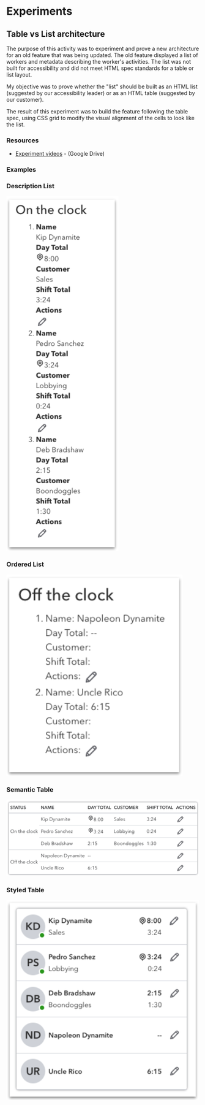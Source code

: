 # Experiments

## Table vs List architecture
The purpose of this activity was to experiment and prove a new architecture for an old feature that was being updated. The old feature displayed a list of workers and metadata describing the worker's activities. The list was not built for accessibility and did not meet HTML spec standards for a table or list layout.

My objective was to prove whether the "list" should be built as an HTML list (suggested by our accessibility leader) or as an HTML table (suggested by our customer).

The result of this experiment was to build the feature following the table spec, using CSS grid to modify the visual alignment of the cells to look like the list.

### Resources
* <a href="https://drive.google.com/drive/folders/1WedV6mHOJz8qZwm2LR2d6LPAyj8XiNeN?usp=sharing" target="_blank">Experiment videos</a> - (Google Drive)

### Examples

<div class="container-row">
    <div class="experiment-image-container">
        <h3>Description List</h3>
        <img src="../assets/images/description_list.png">
    </div>
    <div class="experiment-image-container">
        <h3>Ordered List</h3>
        <img src="../assets/images/ordered_list.png">
    </div>
    <div class="experiment-image-container">
        <h3>Semantic Table</h3>
        <img src="../assets/images/semantic_table.png">
    </div>
    <div class="experiment-image-container">
        <h3>Styled Table</h3>
        <img src="../assets/images/styled_table.png">
    </div>
</div>
